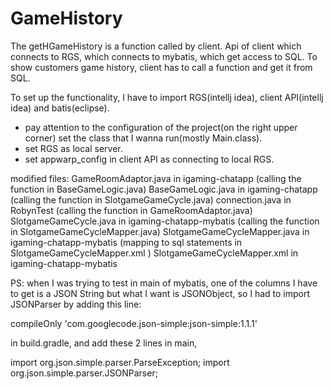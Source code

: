 # GameHistory
The getHGameHistory is a function called by client. 
Api of client which connects to RGS, which connects to mybatis, which get access to SQL.
To show customers game history, client has to call a function and get it from SQL.


To set up the functionality, I have to import RGS(intellj idea), client API(intellj idea) and batis(eclipse).

* pay attention to the configuration of the project(on the right upper corner) set the class that I wanna run(mostly Main.class). 
* set RGS as local server.
* set appwarp_config in client API as connecting to local RGS.

modified files:
GameRoomAdaptor.java in igaming-chatapp (calling the function in BaseGameLogic.java)
BaseGameLogic.java in igaming-chatapp (calling the function in SlotgameGameCycle.java)
connection.java in RobynTest (calling the function in GameRoomAdaptor.java)
SlotgameGameCycle.java in igaming-chatapp-mybatis (calling the function in SlotgameGameCycleMapper.java)
SlotgameGameCycleMapper.java in igaming-chatapp-mybatis (mapping to sql statements in SlotgameGameCycleMapper.xml )
SlotgameGameCycleMapper.xml in igaming-chatapp-mybatis

PS: when I was trying to test in main of mybatis, one of the columns I have to get is a JSON String but what I want is JSONObject, so I had to import JSONParser by adding this line:

compileOnly 'com.googlecode.json-simple:json-simple:1.1.1'

in build.gradle, and add these 2 lines in main,

import org.json.simple.parser.ParseException;
import org.json.simple.parser.JSONParser;

